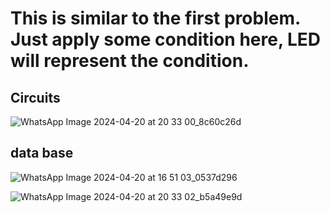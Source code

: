 <h1>This is similar to the first problem. Just apply some condition here, LED will represent the condition.</h1>

<h2>Circuits </h2>

![WhatsApp Image 2024-04-20 at 20 33 00_8c60c26d](https://github.com/souravlouha/IOT_2nd_year2023-24/assets/130911872/a2ff3f1f-5aa5-4929-bad7-1a9c72537c35)


<h2>data base</h2>

![WhatsApp Image 2024-04-20 at 16 51 03_0537d296](https://github.com/souravlouha/IOT_2nd_year2023-24/assets/130911872/6fb341d2-50d5-4e91-ac67-a9f51a0d44c9)

![WhatsApp Image 2024-04-20 at 20 33 02_b5a49e9d](https://github.com/souravlouha/IOT_2nd_year2023-24/assets/130911872/4fcb7819-0c42-4854-b4c7-1bc6819dae89)


